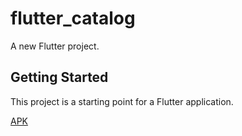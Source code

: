 # flutter_catalog

A new Flutter project.

## Getting Started

This project is a starting point for a Flutter application.

[APK]()
